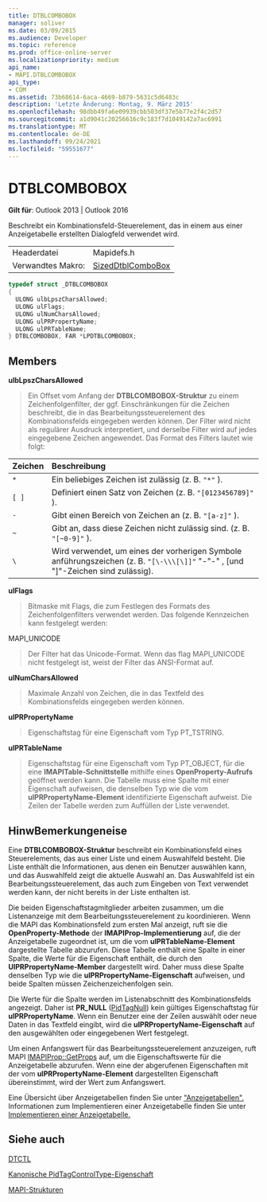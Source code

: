 ```yaml
---
title: DTBLCOMBOBOX
manager: soliver
ms.date: 03/09/2015
ms.audience: Developer
ms.topic: reference
ms.prod: office-online-server
ms.localizationpriority: medium
api_name:
- MAPI.DTBLCOMBOBOX
api_type:
- COM
ms.assetid: 73b68614-6aca-4669-b879-5631c5d6483c
description: 'Letzte Änderung: Montag, 9. März 2015'
ms.openlocfilehash: 98dbb49fa6e09939cbb503df37e5b77e2f4c2d57
ms.sourcegitcommit: a1d9041c20256616c9c183f7d1049142a7ac6991
ms.translationtype: MT
ms.contentlocale: de-DE
ms.lasthandoff: 09/24/2021
ms.locfileid: "59551677"
---
```

# <a name="dtblcombobox"></a>DTBLCOMBOBOX

  
  
**Gilt für**: Outlook 2013 | Outlook 2016 
  
Beschreibt ein Kombinationsfeld-Steuerelement, das in einem aus einer Anzeigetabelle erstellten Dialogfeld verwendet wird.
  
|||
|:-----|:-----|
|Headerdatei  <br/> |Mapidefs.h  <br/> |
|Verwandtes Makro:  <br/> |[SizedDtblComboBox](sizeddtblcombobox.md) <br/> |
   
```cpp
typedef struct _DTBLCOMBOBOX
{
  ULONG ulbLpszCharsAllowed;
  ULONG ulFlags;
  ULONG ulNumCharsAllowed;
  ULONG ulPRPropertyName;
  ULONG ulPRTableName;
} DTBLCOMBOBOX, FAR *LPDTBLCOMBOBOX;

```

## <a name="members"></a>Members

 **ulbLpszCharsAllowed**
  
> Ein Offset vom Anfang der **DTBLCOMBOBOX-Struktur** zu einem Zeichenfolgenfilter, der ggf. Einschränkungen für die Zeichen beschreibt, die in das Bearbeitungssteuerelement des Kombinationsfelds eingegeben werden können. Der Filter wird nicht als regulärer Ausdruck interpretiert, und derselbe Filter wird auf jedes eingegebene Zeichen angewendet. Das Format des Filters lautet wie folgt: 
    
|**Zeichen**|**Beschreibung**|
|:-----|:-----|
| `*` <br/> |Ein beliebiges Zeichen ist zulässig (z. B.  `"*"` ).  <br/> |
| `[ ]` <br/> |Definiert einen Satz von Zeichen (z. B.  `"[0123456789]"` ).  <br/> |
| `-` <br/> |Gibt einen Bereich von Zeichen an (z. B.  `"[a-z]"` ).  <br/> |
| `~` <br/> |Gibt an, dass diese Zeichen nicht zulässig sind. (z. B.  `"[~0-9]"` ).  <br/> |
| `\` <br/> |Wird verwendet, um eines der vorherigen Symbole anführungszeichen (z. B.  `"[\-\\\[\]]"` "-"-" \, [und "]"-Zeichen sind zulässig).  <br/> |
   
 **ulFlags**
  
> Bitmaske mit Flags, die zum Festlegen des Formats des Zeichenfolgenfilters verwendet werden. Das folgende Kennzeichen kann festgelegt werden:
    
MAPI_UNICODE 
  
> Der Filter hat das Unicode-Format. Wenn das flag MAPI_UNICODE nicht festgelegt ist, weist der Filter das ANSI-Format auf.
    
 **ulNumCharsAllowed**
  
> Maximale Anzahl von Zeichen, die in das Textfeld des Kombinationsfelds eingegeben werden können.
    
 **ulPRPropertyName**
  
> Eigenschaftstag für eine Eigenschaft vom Typ PT_TSTRING. 
    
 **ulPRTableName**
  
> Eigenschaftstag für eine Eigenschaft vom Typ PT_OBJECT, für die eine **IMAPITable-Schnittstelle** mithilfe eines **OpenProperty-Aufrufs** geöffnet werden kann. Die Tabelle muss eine Spalte mit einer Eigenschaft aufweisen, die denselben Typ wie die vom **ulPRPropertyName-Element** identifizierte Eigenschaft aufweist. Die Zeilen der Tabelle werden zum Auffüllen der Liste verwendet. 
    
## <a name="remarks"></a>HinwBemerkungeneise

Eine **DTBLCOMBOBOX-Struktur** beschreibt ein Kombinationsfeld eines Steuerelements, das aus einer Liste und einem Auswahlfeld besteht. Die Liste enthält die Informationen, aus denen ein Benutzer auswählen kann, und das Auswahlfeld zeigt die aktuelle Auswahl an. Das Auswahlfeld ist ein Bearbeitungssteuerelement, das auch zum Eingeben von Text verwendet werden kann, der nicht bereits in der Liste enthalten ist. 
  
Die beiden Eigenschaftstagmitglieder arbeiten zusammen, um die Listenanzeige mit dem Bearbeitungssteuerelement zu koordinieren. Wenn die MAPI das Kombinationsfeld zum ersten Mal anzeigt, ruft sie die **OpenProperty-Methode** der **IMAPIProp-Implementierung** auf, die der Anzeigetabelle zugeordnet ist, um die vom **ulPRTableName-Element** dargestellte Tabelle abzurufen. Diese Tabelle enthält eine Spalte in einer Spalte, die Werte für die Eigenschaft enthält, die durch den **UlPRPropertyName-Member** dargestellt wird. Daher muss diese Spalte denselben Typ wie die **ulPRPropertyName-Eigenschaft** aufweisen, und beide Spalten müssen Zeichenzeichenfolgen sein. 
  
Die Werte für die Spalte werden im Listenabschnitt des Kombinationsfelds angezeigt. Daher ist **PR_NULL** ([PidTagNull](pidtagnull-canonical-property.md)) kein gültiges Eigenschaftstag für **ulPRPropertyName**. Wenn ein Benutzer eine der Zeilen auswählt oder neue Daten in das Textfeld eingibt, wird die **ulPRPropertyName-Eigenschaft** auf den ausgewählten oder eingegebenen Wert festgelegt. 
  
Um einen Anfangswert für das Bearbeitungssteuerelement anzuzeigen, ruft MAPI [IMAPIProp::GetProps](imapiprop-getprops.md) auf, um die Eigenschaftswerte für die Anzeigetabelle abzurufen. Wenn eine der abgerufenen Eigenschaften mit der vom **ulPRPropertyName-Element** dargestellten Eigenschaft übereinstimmt, wird der Wert zum Anfangswert. 
  
Eine Übersicht über Anzeigetabellen finden Sie unter ["Anzeigetabellen".](display-tables.md) Informationen zum Implementieren einer Anzeigetabelle finden Sie unter [Implementieren einer Anzeigetabelle.](display-table-implementation.md)
  
## <a name="see-also"></a>Siehe auch



[DTCTL](dtctl.md)
  
[Kanonische PidTagControlType-Eigenschaft](pidtagcontroltype-canonical-property.md)


[MAPI-Strukturen](mapi-structures.md)

